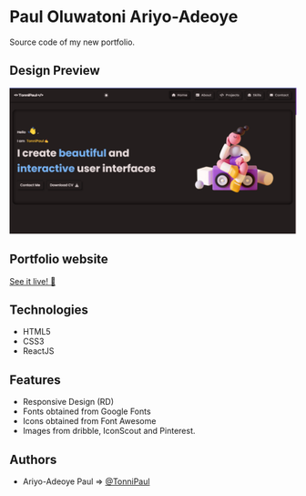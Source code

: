 
# Paul Oluwatoni Ariyo-Adeoye 
Source code of my new portfolio.

## Design Preview
![Design preview for the Portfolio Website](./public/assets/Screenshot.png)

## Portfolio website

[See it live! :rocket:](https://tonnipaul.com) 

## Technologies
* HTML5
* CSS3
* ReactJS

## Features
* Responsive Design (RD)
* Fonts obtained from Google Fonts
* Icons obtained from Font Awesome 
* Images from dribble, IconScout and Pinterest.

## Authors

- Ariyo-Adeoye Paul => [@TonniPaul](https://www.github.com/tonnipaul)
